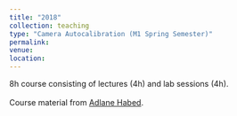 ```yaml
---
title: "2018"
collection: teaching
type: "Camera Autocalibration (M1 Spring Semester)"
permalink: 
venue: 
location: 
---
```


8h course consisting of lectures (4h) and lab sessions (4h).<br><br>
Course material from [Adlane Habed](https://habed.weebly.com).
